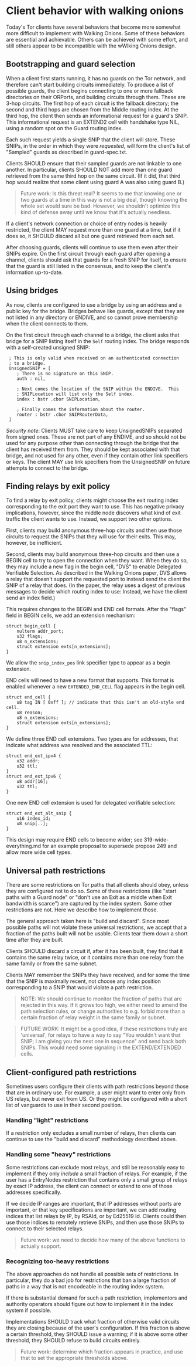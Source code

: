 
<!-- Section 6 --> <a id='S6'></a>

# Client behavior with walking onions

Today's Tor clients have several behaviors that become more somewhat
more difficult to implement with Walking Onions.  Some of these
behaviors are essential and achievable.  Others can be achieved with
some effort, and still others appear to be incompatible with the
wWlking Onions design.

<!-- Section 6.1 --> <a id='S6.1'></a>

## Bootstrapping and guard selection

When a client first starts running, it has no guards on the Tor
network, and therefore can't start building circuits immediately.
To produce a list of possible guards, the client begins connecting
to one or more fallback directories on their ORPorts, and building
circuits through them.  These are 3-hop circuits.  The first hop of
each circuit is the fallback directory; the second and third hops
are chosen from the Middle routing index.  At the third hop, the
client then sends an informational request for a guard's SNIP.  This
informational request is an EXTEND2 cell with handshake type NIL,
using a random spot on the Guard routing index.

Each such request yields a single SNIP that the client will store.
These SNIPs, in the order in which they were _requested_, will form the
client's list of "Sampled" guards as described in guard-spec.txt.

Clients SHOULD ensure that their sampled guards are not
linkable to one another.  In particular, clients SHOULD NOT add more
than one guard retrieved from the same third hop on the same
circuit. (If it did, that third hop would realize that some client using
guard A was also using guard B.)

> Future work: Is this threat real?  It seems to me that knowing one or two
> guards at a time in this way is not a big deal, though knowing the whole
> set would sure be bad.  However, we shouldn't optimize this kind of
> defense away until we know that it's actually needless.

If a client's network connection or choice of entry nodes is heavily
restricted, the client MAY request more than one guard at a time, but if
it does so, it SHOULD discard all but one guard retrieved from each set.

After choosing guards, clients will continue to use them even after
their SNIPs expire.  On the first circuit through each guard after
opening a channel, clients should ask that guards for a fresh SNIP for
itself, to ensure that the guard is still listed in the consensus, and
to keep the client's information up-to-date.

<!-- Section 6.2 --> <a id='S6.2'></a>

## Using bridges

As now, clients are configured to use a bridge by using an address and a
public key for the bridge.  Bridges behave like guards, except that they
are not listed in any directory or ENDIVE, and so cannot prove
membership when the client connects to them.

On the first circuit through each channel to a bridge, the client
asks that bridge for a SNIP listing itself in the `Self` routing
index.  The bridge responds with a self-created unsigned SNIP:

     ; This is only valid when received on an authenticated connection
     ; to a bridge.
     UnsignedSNIP = [
        ; There is no signature on this SNIP.
        auth : nil,

        ; Next comes the location of the SNIP within the ENDIVE.  This
        ; SNIPLocation will list only the Self index.
        index : bstr .cbor SNIPLocation,

        ; Finally comes the information about the router.
        router : bstr .cbor SNIPRouterData,
     ]

*Security note*: Clients MUST take care to keep  UnsignedSNIPs separated
from signed ones. These are not part of any ENDIVE, and so should not be
used for any purpose other than connecting through the bridge that the
client has received them from.  They should be kept associated with that
bridge, and not used for any other, even if they contain other link
specifiers or keys.  The client MAY use link specifiers from the
UnsignedSNIP on future attempts to connect to the bridge.

<!-- Section 6.3 --> <a id='S6.3'></a>

## Finding relays by exit policy

To find a relay by exit policy, clients might choose the exit
routing index corresponding to the exit port they want to use.  This
has negative privacy implications, however, since the middle node
discovers what kind of exit traffic the client wants to use.
Instead, we support two other options.

First, clients may build anonymous three-hop circuits and then use those
circuits to request the SNIPs that they will use for their exits.  This
may, however, be inefficient.

Second, clients may build anonymous three-hop circuits and then use a
BEGIN cell to try to open the connection when they want.  When they do
so, they may include a new flag in the begin cell, "DVS" to enable
Delegated Verifiable Selection.  As described in the Walking Onions
paper, DVS allows a relay that doesn't support the requested port to
instead send the client the SNIP of a relay that does.  (In the paper,
the relay uses a digest of previous messages to decide which routing
index to use: Instead, we have the client send an index field.)

This requires changes to the BEGIN and END cell formats.  After the
"flags" field in BEGIN cells, we add an extension mechanism:

    struct begin_cell {
        nulterm addr_port;
        u32 flags;
        u8 n_extensions;
        struct extension exts[n_extensions];
    }

We allow the `snip_index_pos` link specifier type to appear as a begin
extension.

END cells will need to have a new format that supports.  This format is
enabled whenever a new `EXTENDED_END_CELL` flag appears in the begin
cell.

    struct end_cell {
        u8 tag IN [ 0xff ]; // indicate that this isn't an old-style end cell.
        u8 reason;
        u8 n_extensions;
        struct extension exts[n_extensions];
    }

We define three END cell extensions.  Two types are for addresses, that
indicate what address was resolved and the associated TTL:

    struct end_ext_ipv4 {
        u32 addr;
        u32 ttl;
    }
    struct end_ext_ipv6 {
        u8 addr[16];
        u32 ttl;
    }

One new END cell extension is used for delegated verifiable selection:

    struct end_ext_alt_snip {
        u16 index_id;
        u8 snip[..];
    }

This design may require END cells to become wider; see
319-wide-everything.md for an example proposal to
supersede propose 249 and allow more wide cell types.

<!-- Section 6.4 --> <a id='S6.4'></a>

## Universal path restrictions

There are some restrictions on Tor paths that all clients should obey,
unless they are configured not to do so.  Some of these restrictions
(like "start paths with a Guard node" or "don't use an Exit as a middle
when Exit bandwidth is scarce") are captured by the index system. Some
other restrictions are not.  Here we describe how to implement those.

The general approach taken here is "build and discard".  Since most
possible paths will not violate these universal restrictions, we accept
that a fraction of the paths built will not be usable.  Clients tear
them down a short time after they are built.

Clients SHOULD discard a circuit if, after it has been built, they find
that it contains the same relay twice, or it contains more than one
relay from the same family or from the same subnet.

Clients MAY remember the SNIPs they have received, and for some the
time that the SNIP is maximally recent, not choose any index
position corresponding to a SNIP that would violate a path
restriction.

> NOTE: We should continue to monitor the fraction of paths that are
> rejected in this way.  If it grows too high, we either need to amend
> the path selection rules, or change authorities to e.g. forbid more
> than a certain fraction of relay weight in the same family or subnet.

> FUTURE WORK: It might be a good idea, if these restrictions truly are
> 'universal', for relays to have a way to say "You wouldn't want that
> SNIP; I am giving you the next one in sequence" and send back both
> SNIPs.  This would need some signaling in the EXTEND/EXTENDED cells.

<!-- Section 6.5 --> <a id='S6.5'></a>

## Client-configured path restrictions

Sometimes users configure their clients with path restrictions beyond
those that are in ordinary use.  For example, a user might want to enter
only from US relays, but never exit from US.  Or they might be
configured with a short list of vanguards to use in their second
position.

<!-- Section 6.5.1 --> <a id='S6.5.1'></a>

### Handling "light" restrictions

If a restriction only excludes a small number of relays, then clients
can continue to use the "build and discard" methodology described above.

<!-- Section 6.5.2 --> <a id='S6.5.2'></a>

### Handling some "heavy" restrictions

Some restrictions can exclude most relays, and still be reasonably easy
to implement if they only _include_ a small fraction of relays.  For
example, if the user has a EntryNodes restriction that contains only a
small group of relays by exact IP address, the client can connect or
extend to one of those addresses specifically.

If we decide IP ranges are important, that IP addresses without
ports are important, or that key specifications are important, we
can add routing indices that list relays by IP, by RSAId, or by
Ed25519 Id.  Clients could then use those indices to remotely
retrieve SNIPs, and then use those SNIPs to connect to their
selected relays.

> Future work: we need to decide how many of the above functions to actually
> support.

<!-- Section 6.5.3 --> <a id='S6.5.3'></a>

### Recognizing too-heavy restrictions

The above approaches do not handle all possible sets of restrictions. In
particular, they do a bad job for restrictions that ban a large fraction
of paths in a way that is not encodeable in the routing index system.

If there is substantial demand for such a path restriction, implementors
and authority operators should figure out how to implement it in the
index system if possible.

Implementations SHOULD track what fraction of otherwise valid circuits
they are closing because of the user's configuration.  If this fraction
is above a certain threshold, they SHOULD issue a warning; if it is
above some other threshold, they SHOULD refuse to build circuits
entirely.

> Future work: determine which fraction appears in practice, and use that to
> set the appropriate thresholds above.
